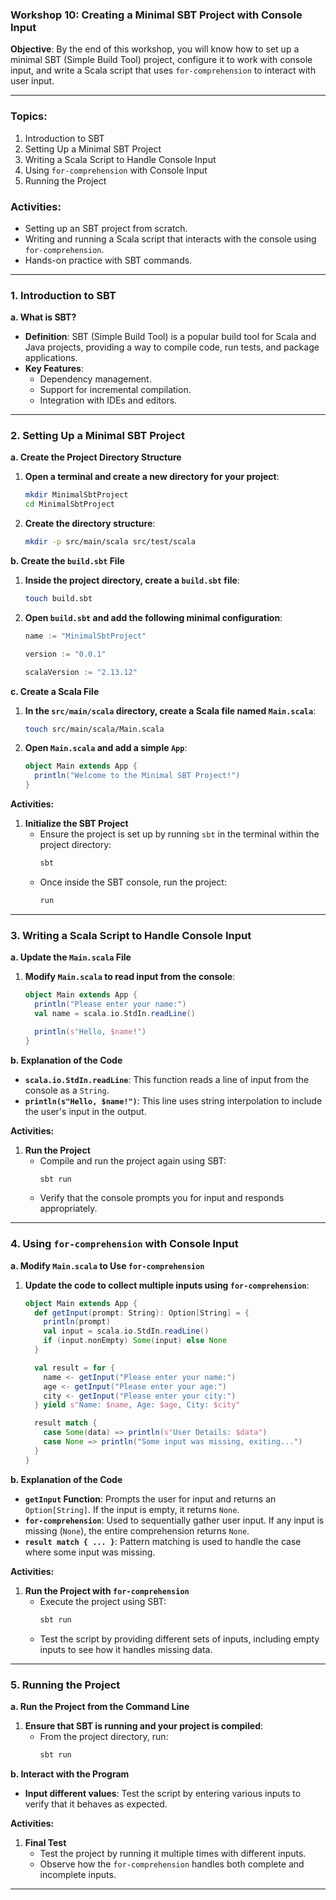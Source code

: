 ### Workshop 10: Creating a Minimal SBT Project with Console Input

**Objective**: By the end of this workshop, you will know how to set up a minimal SBT (Simple Build Tool) project, configure it to work with console input, and write a Scala script that uses `for-comprehension` to interact with user input.

---

### **Topics**:
1. Introduction to SBT
2. Setting Up a Minimal SBT Project
3. Writing a Scala Script to Handle Console Input
4. Using `for-comprehension` with Console Input
5. Running the Project

### **Activities**:
- Setting up an SBT project from scratch.
- Writing and running a Scala script that interacts with the console using `for-comprehension`.
- Hands-on practice with SBT commands.

---

### **1. Introduction to SBT**

**a. What is SBT?**

- **Definition**: SBT (Simple Build Tool) is a popular build tool for Scala and Java projects, providing a way to compile code, run tests, and package applications.
- **Key Features**:
  - Dependency management.
  - Support for incremental compilation.
  - Integration with IDEs and editors.

---

### **2. Setting Up a Minimal SBT Project**

**a. Create the Project Directory Structure**

1. **Open a terminal and create a new directory for your project**:
   ```sh
   mkdir MinimalSbtProject
   cd MinimalSbtProject
   ```

2. **Create the directory structure**:
   ```sh
   mkdir -p src/main/scala src/test/scala
   ```

**b. Create the `build.sbt` File**

1. **Inside the project directory, create a `build.sbt` file**:
   ```sh
   touch build.sbt
   ```

2. **Open `build.sbt` and add the following minimal configuration**:
   ```scala
   name := "MinimalSbtProject"

   version := "0.0.1"

   scalaVersion := "2.13.12"
   ```

**c. Create a Scala File**

1. **In the `src/main/scala` directory, create a Scala file named `Main.scala`**:
   ```sh
   touch src/main/scala/Main.scala
   ```

2. **Open `Main.scala` and add a simple `App`**:
   ```scala
   object Main extends App {
     println("Welcome to the Minimal SBT Project!")
   }
   ```

**Activities:**
1. **Initialize the SBT Project**
   - Ensure the project is set up by running `sbt` in the terminal within the project directory:
     ```sh
     sbt
     ```
   - Once inside the SBT console, run the project:
     ```sh
     run
     ```

---

### **3. Writing a Scala Script to Handle Console Input**

**a. Update the `Main.scala` File**

1. **Modify `Main.scala` to read input from the console**:
   ```scala
   object Main extends App {
     println("Please enter your name:")
     val name = scala.io.StdIn.readLine()

     println(s"Hello, $name!")
   }
   ```

**b. Explanation of the Code**

- **`scala.io.StdIn.readLine`**: This function reads a line of input from the console as a `String`.
- **`println(s"Hello, $name!")`**: This line uses string interpolation to include the user's input in the output.

**Activities:**
1. **Run the Project**
   - Compile and run the project again using SBT:
     ```sh
     sbt run
     ```
   - Verify that the console prompts you for input and responds appropriately.

---

### **4. Using `for-comprehension` with Console Input**

**a. Modify `Main.scala` to Use `for-comprehension`**

1. **Update the code to collect multiple inputs using `for-comprehension`**:
   ```scala
   object Main extends App {
     def getInput(prompt: String): Option[String] = {
       println(prompt)
       val input = scala.io.StdIn.readLine()
       if (input.nonEmpty) Some(input) else None
     }

     val result = for {
       name <- getInput("Please enter your name:")
       age <- getInput("Please enter your age:")
       city <- getInput("Please enter your city:")
     } yield s"Name: $name, Age: $age, City: $city"

     result match {
       case Some(data) => println(s"User Details: $data")
       case None => println("Some input was missing, exiting...")
     }
   }
   ```

**b. Explanation of the Code**

- **`getInput` Function**: Prompts the user for input and returns an `Option[String]`. If the input is empty, it returns `None`.
- **`for-comprehension`**: Used to sequentially gather user input. If any input is missing (`None`), the entire comprehension returns `None`.
- **`result match { ... }`**: Pattern matching is used to handle the case where some input was missing.

**Activities:**
1. **Run the Project with `for-comprehension`**
   - Execute the project using SBT:
     ```sh
     sbt run
     ```
   - Test the script by providing different sets of inputs, including empty inputs to see how it handles missing data.

---

### **5. Running the Project**

**a. Run the Project from the Command Line**

1. **Ensure that SBT is running and your project is compiled**:
   - From the project directory, run:
     ```sh
     sbt run
     ```

**b. Interact with the Program**

- **Input different values**: Test the script by entering various inputs to verify that it behaves as expected.

**Activities:**
1. **Final Test**
   - Test the project by running it multiple times with different inputs.
   - Observe how the `for-comprehension` handles both complete and incomplete inputs.

---

